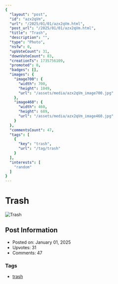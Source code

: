 ```yaml
---
{
  "layout": "post",
  "id": "azx2qVm",
  "url": "/2025/01/01/azx2qVm.html",
  "post_url": "/2025/01/01/azx2qVm.html",
  "title": "Trash",
  "description": "",
  "type": "Photo",
  "nsfw": 0,
  "upVoteCount": 31,
  "downVoteCount": 83,
  "creationTs": 1735756109,
  "promoted": 0,
  "badges": [],
  "images": {
    "image700": {
      "width": 700,
      "height": 1049,
      "url": "/assets/media/azx2qVm_image700.jpg"
    },
    "image460": {
      "width": 460,
      "height": 689,
      "url": "/assets/media/azx2qVm_image460.jpg"
    }
  },
  "commentsCount": 47,
  "tags": [
    {
      "key": "trash",
      "url": "/tag/trash"
    }
  ],
  "interests": [
    "random"
  ]
}
---
```


# Trash

![Trash](/assets/media/azx2qVm_image700.jpg)

## Post Information

- Posted on: January 01, 2025
- Upvotes: 31
- Comments: 47

### Tags

- [trash](/tag/trash)
